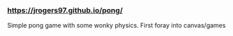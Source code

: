### https://jrogers97.github.io/pong/
Simple pong game with some wonky physics.
First foray into canvas/games
